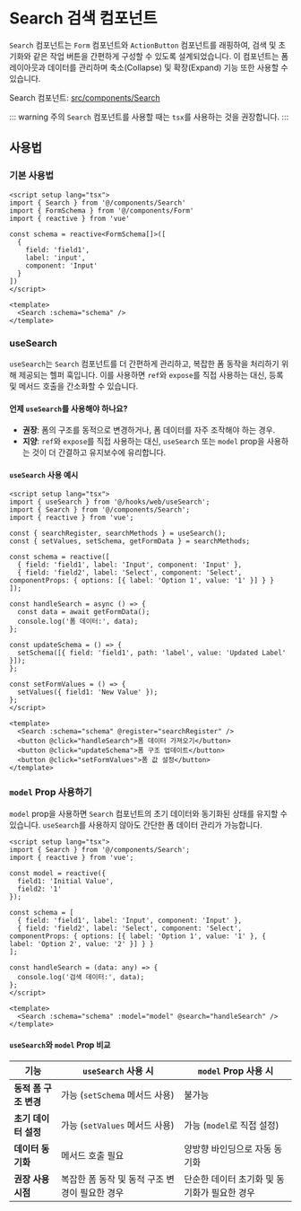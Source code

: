 # Search 검색 컴포넌트
`Search` 컴포넌트는 `Form` 컴포넌트와 `ActionButton` 컴포넌트를 래핑하여, 검색 및 초기화와 같은 작업 버튼을 간편하게 구성할 수 있도록 설계되었습니다. 이 컴포넌트는 폼 레이아웃과 데이터를 관리하며 축소(Collapse) 및 확장(Expand) 기능 또한 사용할 수 있습니다.

Search 컴포넌트: [src/components/Search](https://github.com/web2-solution/web2-vue-framework/tree/main/src/components/Search)

::: warning 주의
`Search` 컴포넌트를 사용할 때는 `tsx`를 사용하는 것을 권장합니다.
:::

## 사용법

### 기본 사용법

```vue
<script setup lang="tsx">
import { Search } from '@/components/Search'
import { FormSchema } from '@/components/Form'
import { reactive } from 'vue'

const schema = reactive<FormSchema[]>([
  {
    field: 'field1',
    label: 'input',
    component: 'Input'
  }
])
</script>

<template>
  <Search :schema="schema" />
</template>
```

### useSearch

`useSearch`는 `Search` 컴포넌트를 더 간편하게 관리하고, 복잡한 폼 동작을 처리하기 위해 제공되는 헬퍼 훅입니다. 이를 사용하면 `ref`와 `expose`를 직접 사용하는 대신, 등록 및 메서드 호출을 간소화할 수 있습니다.

#### 언제 `useSearch`를 사용해야 하나요?

- **권장**: 폼의 구조를 동적으로 변경하거나, 폼 데이터를 자주 조작해야 하는 경우.
- **지양**: `ref`와 `expose`를 직접 사용하는 대신, `useSearch` 또는 `model` prop을 사용하는 것이 더 간결하고 유지보수에 유리합니다.

#### `useSearch` 사용 예시

```vue
<script setup lang="tsx">
import { useSearch } from '@/hooks/web/useSearch';
import { Search } from '@/components/Search';
import { reactive } from 'vue';

const { searchRegister, searchMethods } = useSearch();
const { setValues, setSchema, getFormData } = searchMethods;

const schema = reactive([
  { field: 'field1', label: 'Input', component: 'Input' },
  { field: 'field2', label: 'Select', component: 'Select', componentProps: { options: [{ label: 'Option 1', value: '1' }] } }
]);

const handleSearch = async () => {
  const data = await getFormData();
  console.log('폼 데이터:', data);
};

const updateSchema = () => {
  setSchema([{ field: 'field1', path: 'label', value: 'Updated Label' }]);
};

const setFormValues = () => {
  setValues({ field1: 'New Value' });
};
</script>

<template>
  <Search :schema="schema" @register="searchRegister" />
  <button @click="handleSearch">폼 데이터 가져오기</button>
  <button @click="updateSchema">폼 구조 업데이트</button>
  <button @click="setFormValues">폼 값 설정</button>
</template>
```

### `model` Prop 사용하기

`model` prop을 사용하면 `Search` 컴포넌트의 초기 데이터와 동기화된 상태를 유지할 수 있습니다. `useSearch`를 사용하지 않아도 간단한 폼 데이터 관리가 가능합니다.

```vue
<script setup lang="tsx">
import { Search } from '@/components/Search';
import { reactive } from 'vue';

const model = reactive({
  field1: 'Initial Value',
  field2: '1'
});

const schema = [
  { field: 'field1', label: 'Input', component: 'Input' },
  { field: 'field2', label: 'Select', component: 'Select', componentProps: { options: [{ label: 'Option 1', value: '1' }, { label: 'Option 2', value: '2' }] } }
];

const handleSearch = (data: any) => {
  console.log('검색 데이터:', data);
};
</script>

<template>
  <Search :schema="schema" :model="model" @search="handleSearch" />
</template>
```

#### `useSearch`와 `model` Prop 비교

| 기능                     | `useSearch` 사용 시                          | `model` Prop 사용 시                     |
|--------------------------|---------------------------------------------|-----------------------------------------|
| **동적 폼 구조 변경**     | 가능 (`setSchema` 메서드 사용)              | 불가능                                  |
| **초기 데이터 설정**      | 가능 (`setValues` 메서드 사용)              | 가능 (`model`로 직접 설정)              |
| **데이터 동기화**         | 메서드 호출 필요                           | 양방향 바인딩으로 자동 동기화           |
| **권장 사용 시점**        | 복잡한 폼 동작 및 동적 구조 변경이 필요한 경우 | 단순한 데이터 초기화 및 동기화가 필요한 경우 |
